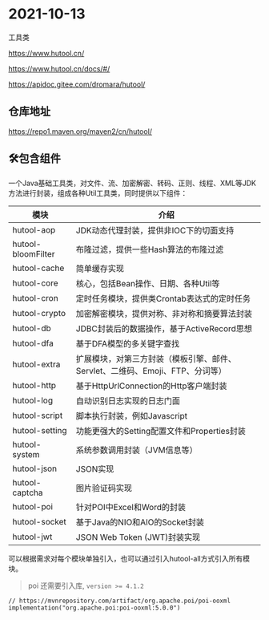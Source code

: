 # 2021-10-13

工具类

https://www.hutool.cn/

https://www.hutool.cn/docs/#/

https://apidoc.gitee.com/dromara/hutool/

## 仓库地址

https://repo1.maven.org/maven2/cn/hutool/

## 🛠️包含组件
一个Java基础工具类，对文件、流、加密解密、转码、正则、线程、XML等JDK方法进行封装，组成各种Util工具类，同时提供以下组件：

模块 | 介绍
--- | ---
hutool-aop | JDK动态代理封装，提供非IOC下的切面支持
hutool-bloomFilter | 布隆过滤，提供一些Hash算法的布隆过滤
hutool-cache | 简单缓存实现
hutool-core | 核心，包括Bean操作、日期、各种Util等
hutool-cron | 定时任务模块，提供类Crontab表达式的定时任务
hutool-crypto | 加密解密模块，提供对称、非对称和摘要算法封装
hutool-db | JDBC封装后的数据操作，基于ActiveRecord思想
hutool-dfa | 基于DFA模型的多关键字查找
hutool-extra | 扩展模块，对第三方封装（模板引擎、邮件、Servlet、二维码、Emoji、FTP、分词等）
hutool-http | 基于HttpUrlConnection的Http客户端封装
hutool-log | 自动识别日志实现的日志门面
hutool-script | 脚本执行封装，例如Javascript
hutool-setting | 功能更强大的Setting配置文件和Properties封装
hutool-system | 系统参数调用封装（JVM信息等）
hutool-json | JSON实现
hutool-captcha | 图片验证码实现
hutool-poi | 针对POI中Excel和Word的封装
hutool-socket | 基于Java的NIO和AIO的Socket封装
hutool-jwt | JSON Web Token (JWT)封装实现

可以根据需求对每个模块单独引入，也可以通过引入hutool-all方式引入所有模块。

> poi 还需要引入库, `version >= 4.1.2` 

```
// https://mvnrepository.com/artifact/org.apache.poi/poi-ooxml
implementation("org.apache.poi:poi-ooxml:5.0.0")
```


